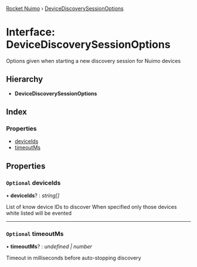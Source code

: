 [Rocket Nuimo](../README.md) › [DeviceDiscoverySessionOptions](devicediscoverysessionoptions.md)

# Interface: DeviceDiscoverySessionOptions

Options given when starting a new discovery session for Nuimo devices

## Hierarchy

* **DeviceDiscoverySessionOptions**

## Index

### Properties

* [deviceIds](devicediscoverysessionoptions.md#optional-deviceids)
* [timeoutMs](devicediscoverysessionoptions.md#optional-timeoutms)

## Properties

### `Optional` deviceIds

• **deviceIds**? : *string[]*

List of know device IDs to discover
When specified only those devices white listed will be evented

___

### `Optional` timeoutMs

• **timeoutMs**? : *undefined | number*

Timeout in milliseconds before auto-stopping discovery
